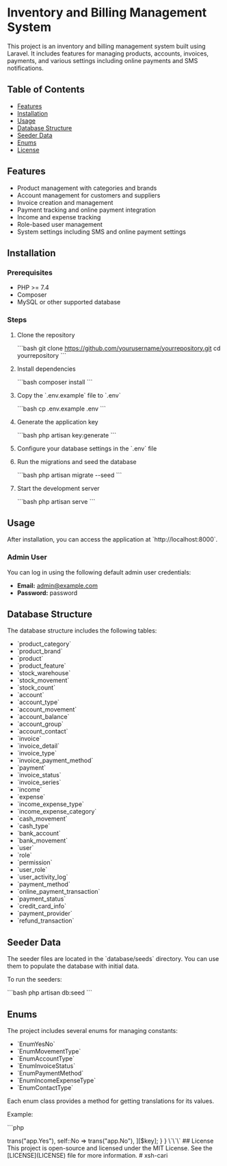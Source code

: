 # Inventory and Billing Management System

This project is an inventory and billing management system built using Laravel. It includes features for managing
products, accounts, invoices, payments, and various settings including online payments and SMS notifications.

## Table of Contents

- [Features](#features)
- [Installation](#installation)
- [Usage](#usage)
- [Database Structure](#database-structure)
- [Seeder Data](#seeder-data)
- [Enums](#enums)
- [License](#license)

## Features

- Product management with categories and brands
- Account management for customers and suppliers
- Invoice creation and management
- Payment tracking and online payment integration
- Income and expense tracking
- Role-based user management
- System settings including SMS and online payment settings

## Installation

### Prerequisites

- PHP >= 7.4
- Composer
- MySQL or other supported database

### Steps

1. Clone the repository

   \`\`\`bash
   git clone https://github.com/yourusername/yourrepository.git
   cd yourrepository
   \`\`\`

2. Install dependencies

   \`\`\`bash
   composer install
   \`\`\`

3. Copy the \`.env.example\` file to \`.env\`

   \`\`\`bash
   cp .env.example .env
   \`\`\`

4. Generate the application key

   \`\`\`bash
   php artisan key:generate
   \`\`\`

5. Configure your database settings in the \`.env\` file

6. Run the migrations and seed the database

   \`\`\`bash
   php artisan migrate --seed
   \`\`\`

7. Start the development server

   \`\`\`bash
   php artisan serve
   \`\`\`

## Usage

After installation, you can access the application at \`http://localhost:8000\`.

### Admin User

You can log in using the following default admin user credentials:

- **Email:** admin@example.com
- **Password:** password

## Database Structure

The database structure includes the following tables:

- \`product_category\`
- \`product_brand\`
- \`product\`
- \`product_feature\`
- \`stock_warehouse\`
- \`stock_movement\`
- \`stock_count\`
- \`account\`
- \`account_type\`
- \`account_movement\`
- \`account_balance\`
- \`account_group\`
- \`account_contact\`
- \`invoice\`
- \`invoice_detail\`
- \`invoice_type\`
- \`invoice_payment_method\`
- \`payment\`
- \`invoice_status\`
- \`invoice_series\`
- \`income\`
- \`expense\`
- \`income_expense_type\`
- \`income_expense_category\`
- \`cash_movement\`
- \`cash_type\`
- \`bank_account\`
- \`bank_movement\`
- \`user\`
- \`role\`
- \`permission\`
- \`user_role\`
- \`user_activity_log\`
- \`payment_method\`
- \`online_payment_transaction\`
- \`payment_status\`
- \`credit_card_info\`
- \`payment_provider\`
- \`refund_transaction\`

## Seeder Data

The seeder files are located in the \`database/seeds\` directory. You can use them to populate the database with initial
data.

To run the seeders:

\`\`\`bash
php artisan db:seed
\`\`\`

## Enums

The project includes several enums for managing constants:

- \`EnumYesNo\`
- \`EnumMovementType\`
- \`EnumAccountType\`
- \`EnumInvoiceStatus\`
- \`EnumPaymentMethod\`
- \`EnumIncomeExpenseType\`
- \`EnumContactType\`

Each enum class provides a method for getting translations for its values.

Example:

\`\`\`php
<?php

class EnumYesNo extends EnumBase {
    const Yes = 1;
    const No  = 2;

    public static function getTranslation($key) {
        return [
            self::Yes => trans("app.Yes"),
            self::No  => trans("app.No"),
        ][$key];
    }
}
\`\`\`

## License

This project is open-source and licensed under the MIT License. See the [LICENSE](LICENSE) file for more information.
# xsh-cari
